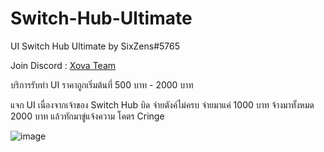 # Switch-Hub-Ultimate

UI Switch Hub Ultimate by SixZens#5765

Join Discord : [Xova Team](https://discord.gg/4b7SzDTzmc)

บริการรับทำ UI ราคาถูกเริ่มต้นที่ 500 บาท - 2000 บาท

แจก UI เนื่องจากเจ้าของ Switch Hub บิด จ่ายตังค์ไม่ครบ จ่ายมาแค่ 1000 บาท จ้างมาทั้งหมด 2000 บาท
แล้วทักมาขู่แจ้งความ โคตร Cringe

![image](https://user-images.githubusercontent.com/52291809/214003108-2d260109-9eee-4580-9fdb-c54b48cec05d.png)
